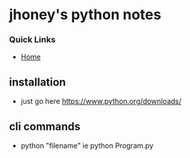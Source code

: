 # jhoney's python notes #
### Quick Links ###
* [Home](../README.md)

## installation ##
- just go here https://www.python.org/downloads/

## cli commands ##
* python "filename" ie python Program.py